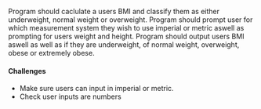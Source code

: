Program should caclulate a users BMI and classify them as either underweight, normal weight or overweight.
Program should prompt user for which measurement system they wish to use imperial or metric aswell as prompting for users weight and height.
Program should output users BMI aswell as well as if they are underweight, of normal weight, overweight, obese or extremely obese.

#### Challenges 
- Make sure users can input in imperial or metric.
- Check user inputs are numbers
